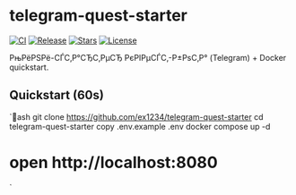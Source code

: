 ﻿# telegram-quest-starter

<!-- BADGES:START -->
[![CI](https://img.shields.io/github/actions/workflow/status/ex1234/telegram-quest-starter/ci.yml?branch=main)](https://github.com/ex1234/telegram-quest-starter/actions)
[![Release](https://img.shields.io/github/v/release/ex1234/telegram-quest-starter?display_name=tag)](https://github.com/ex1234/telegram-quest-starter/releases)
[![Stars](https://img.shields.io/github/stars/ex1234/telegram-quest-starter)](https://github.com/ex1234/telegram-quest-starter/stargazers)
[![License](https://img.shields.io/github/license/ex1234/telegram-quest-starter)](https://github.com/ex1234/telegram-quest-starter/blob/main/LICENSE)
<!-- BADGES:END -->

РњРёРЅРё-СЃС‚Р°СЂС‚РµСЂ РєРІРµСЃС‚-Р±РѕС‚Р° (Telegram) + Docker quickstart.

## Quickstart (60s)
`ash
git clone https://github.com/ex1234/telegram-quest-starter
cd telegram-quest-starter
copy .env.example .env
docker compose up -d
# open http://localhost:8080
`

